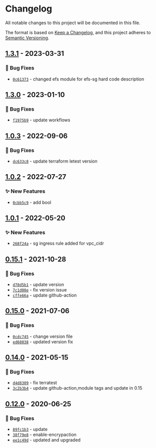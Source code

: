 # Changelog
All notable changes to this project will be documented in this file.

The format is based on [Keep a Changelog](https://keepachangelog.com/en/1.0.0/),
and this project adheres to [Semantic Versioning](https://semver.org/spec/v2.0.0.html).

## [1.3.1] - 2023-03-31
### :bug: Bug Fixes
- [`0c61373`](https://github.com/clouddrove/terraform-aws-efs/commit/0c61373aaa44827c39c7132601f268ea9394fbf5) - changed efs module for efs-sg hard code description


## [1.3.0] - 2023-01-10
### :bug: Bug Fixes
- [`f1975b9`](https://github.com/clouddrove/terraform-aws-efs/commit/f1975b92fe818b699a2694cdb8fab1f2cec589dd) - update workflows

## [1.0.3] - 2022-09-06
### :bug: Bug Fixes
- [`dc633c8`](https://github.com/clouddrove/terraform-aws-efs/commit/dc633c882a3315acb8f3eb8d94f52639b7dba8ea) - update terraform letest version

## [1.0.2] - 2022-07-27
### :sparkles: New Features
- [`0cbb5c9`](https://github.com/clouddrove/terraform-aws-efs/commit/0cbb5c90cf98f350e185c8bb3f9740b2632918a5) - add bool

## [1.0.1] - 2022-05-20
### :sparkles: New Features
- [`268f24a`](https://github.com/clouddrove/terraform-aws-efs/commit/268f24a75373921262d42c5363dab73b3ef05495) - sg ingress rule added for vpc_cidr


## [0.15.1] - 2021-10-28
### :bug: Bug Fixes
- [`d78d5b1`](https://github.com/clouddrove/terraform-aws-efs/commit/d78d5b1cb461a321fc9d6f370afe3d57948c0371) - update version
- [`7c1d08e`](https://github.com/clouddrove/terraform-aws-efs/commit/7c1d08efc20645b57a45ca76bccf41689b729545) - fix version issue
- [`cffe66a`](https://github.com/clouddrove/terraform-aws-efs/commit/cffe66ac35cffb1f6a50af4a5f35df29b1ce2d76) - update github-action


## [0.15.0] - 2021-07-06
### :bug: Bug Fixes
- [`0cdc745`](https://github.com/clouddrove/terraform-aws-efs/commit/0cdc745a9f128634caa33a3f5348498c5810e370) - change version file
- [`ed68038`](https://github.com/clouddrove/terraform-aws-efs/commit/ed680388aafa1283a730b6eaf80e54f42a0e56f4) - updated version fix


## [0.14.0] - 2021-05-15
### :bug: Bug Fixes
- [`d4d8309`](https://github.com/clouddrove/terraform-aws-efs/commit/d4d830945001a73d7a1ffee9a705c03da3f594b4) -  fix terratest
- [`3c2b3b4`](https://github.com/clouddrove/terraform-aws-efs/commit/3c2b3b4a3d5a26306b60aea534a1c84d8f01fd43) -  update github-action,module tags and update in 0.15

## [0.12.0] - 2020-06-25
### :bug: Bug Fixes
- [`89fc1b3`](https://github.com/clouddrove/terraform-aws-efs/commit/89fc1b3dffc86a1d126786f010c03fd2763e1301) - update
- [`38f79e8`](https://github.com/clouddrove/terraform-aws-efs/commit/38f79e852cf114bd43f8d1917eb4f13aab035398) - enable-encrypaction
- [`ee1c49d`](https://github.com/clouddrove/terraform-aws-efs/commit/ee1c49dc270beb443f546ee85d9daa2436521d8f) - updated and upgraded


[0.12.0]: https://github.com/clouddrove/terraform-aws-efs/compare/0.12.0...master
[0.14.0]: https://github.com/clouddrove/terraform-aws-efs/compare/0.14.0...master
[0.15.0]: https://github.com/clouddrove/terraform-aws-efs/compare/0.15.0...master
[0.15.1]: https://github.com/clouddrove/terraform-aws-efs/compare/0.15.1...master
[1.0.1]: https://github.com/clouddrove/terraform-aws-efs/compare/1.0.1...master
[1.0.2]: https://github.com/clouddrove/terraform-aws-efs/compare/1.0.2...master
[1.0.3]: https://github.com/clouddrove/terraform-aws-efs/compare/1.0.3...master
[1.3.0]: https://github.com/clouddrove/terraform-aws-efs/compare/1.3.0...master
[1.3.1]: https://github.com/clouddrove/terraform-aws-efs/compare/1.3.1...master